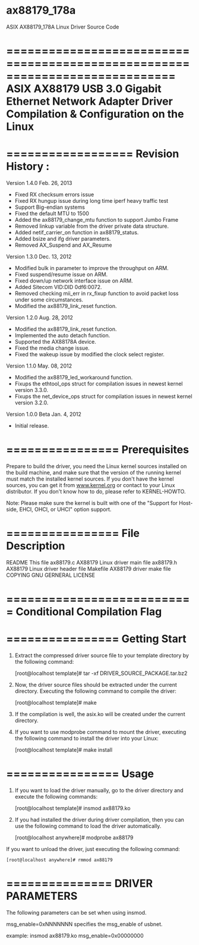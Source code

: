 ax88179_178a
============

ASIX AX88179_178A Linux Driver Source Code

============================================================================
ASIX AX88179 USB 3.0 Gigabit Ethernet Network Adapter
Driver Compilation & Configuration on the Linux
============================================================================

==================
Revision History :
==================
Version 1.4.0		Feb. 26, 2013
 * Fixed RX checksum errors issue
 * Fixed RX hungup issue during long time iperf heavy traffic test
 * Support Big-endian systems
 * Fixed the default MTU to 1500
 * Added the ax88179_change_mtu function to support Jumbo Frame
 * Removed linkup variable from the driver private data structure.
 * Added netif_carrier_on function in ax88179_status.
 * Added bsize and ifg driver parameters. 
 * Removed AX_Suspend and AX_Resume

Version 1.3.0		Dec. 13, 2012
 * Modified bulk in parameter to improve the throughput on ARM.
 * Fixed suspend/resume issue on ARM.
 * Fixed down/up network interface issue on ARM.
 * Added Sitecom VID:DID 0df6:0072.
 * Removed checking mii_err in rx_fixup function to 
   avoid packet loss under some circumstances.
 * Modified the ax88179_link_reset function.

Version 1.2.0		Aug. 28, 2012
 * Modified the ax88179_link_reset function.
 * Implemented the auto detach function.
 * Supported the AX88178A device.
 * Fixed the media change issue.
 * Fixed the wakeup issue by modified the clock select register.

Version 1.1.0		May. 08, 2012
 * Modified the ax88179_led_workaround function.
 * Fixups the ethtool_ops struct for compilation issues in newest kernel version 3.3.0. 
 * Fixups the net_device_ops struct for compilation issues in newest kernel version 3.2.0.

Version	1.0.0 Beta	Jan. 4, 2012
 * Initial release.

================
Prerequisites
================

Prepare to build the driver, you need the Linux kernel sources installed on the
build machine, and make sure that the version of the running kernel must match
the installed kernel sources. If you don't have the kernel sources, you can get
it from www.kernel.org or contact to your Linux distributor. If you don't know
how to do, please refer to KERNEL-HOWTO.

Note: Please make sure the kernel is built with one of the "Support for
       Host-side, EHCI, OHCI, or UHCI" option support.

================
File Description
================
README		This file
ax88179.c	AX88179 Linux driver main file
ax88179.h	AX88179 Linux driver header file
Makefile	AX88179 driver make file
COPYING	GNU GERNERAL LICENSE

===========================
Conditional Compilation Flag
===========================

================
Getting Start
================

1. Extract the compressed driver source file to your template directory by the
   following command:

	[root@localhost template]# tar -xf DRIVER_SOURCE_PACKAGE.tar.bz2

2. Now, the driver source files should be extracted under the current directory.
   Executing the following command to compile the driver:
 
	[root@localhost template]# make
			
3. If the compilation is well, the asix.ko will be created under the current
   directory.
 
4. If you want to use modprobe command to mount the driver, executing the
   following command to install the driver into your Linux:

	[root@localhost template]# make install


================
Usage
================

1. If you want to load the driver manually, go to the driver directory and
   execute the following commands:

	[root@localhost template]# insmod ax88179.ko

2. If you had installed the driver during driver compilation, then you can use
   the following command to load the driver automatically.

	[root@localhost anywhere]# modprobe ax88179

If you want to unload the driver, just executing the following command:

	[root@localhost anywhere]# rmmod ax88179

===============
DRIVER PARAMETERS
===============
The following parameters can be set when using insmod.

msg_enable=0xNNNNNNN
	specifies the msg_enable of usbnet.

example: insmod ax88179.ko msg_enable=0x00000000
